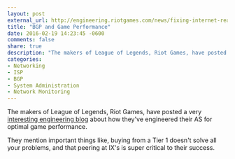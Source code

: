 ```yaml
---
layout: post
external_url: http://engineering.riotgames.com/news/fixing-internet-real-time-applications-part-ii
title: "BGP and Game Performance"
date: 2016-02-19 14:23:45 -0600
comments: false
share: true
description: "The makers of League of Legends, Riot Games, have posted a very interesting engineering blog about how they've engineered their AS for optimal game performance."
categories: 
- Networking
- ISP
- BGP
- System Administration
- Network Monitoring
---
```

The makers of League of Legends, Riot Games, have posted a very [interesting engineering blog](http://engineering.riotgames.com/news/fixing-internet-real-time-applications-part-ii) about how they've engineered their AS for optimal game performance.

They mention important things like, buying from a Tier 1 doesn't solve all your problems, and that peering at IX's is super critical to their success. 
